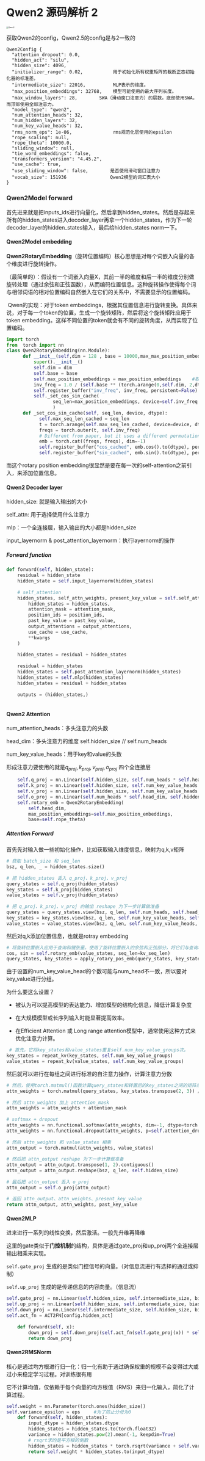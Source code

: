 # Qwen2 源码解析 2

<img src="..\pic\Qwen2结构图.jpg" alt="Qwen2" style="zoom: 33%;" />

获取Qwen2的config，Qwen2.5的config是与2一致的

```
Qwen2Config {
  "attention_dropout": 0.0,
  "hidden_act": "silu",
  "hidden_size": 4096,
  "initializer_range": 0.02,           用于初始化所有权重矩阵的截断正态初始化器的标准差。
  "intermediate_size": 22016,          MLP表示的维度。
  "max_position_embeddings": 32768,    模型可能使用的最大序列长度。
  "max_window_layers": 28,        SWA（滑动窗口注意力）的层数。底部使用SWA，而顶部使用全部注意力。
  "model_type": "qwen2",
  "num_attention_heads": 32,
  "num_hidden_layers": 32,
  "num_key_value_heads": 32,
  "rms_norm_eps": 1e-06,               rms规范化层使用的epsilon
  "rope_scaling": null,
  "rope_theta": 10000.0,
  "sliding_window": null,
  "tie_word_embeddings": false,
  "transformers_version": "4.45.2",
  "use_cache": true,
  "use_sliding_window": false,        是否使用滑动窗口注意力
  "vocab_size": 151936                Qwen2模型的词汇表大小
}
```

### Qwen2Model forward

首先进来就是把inputs_ids进行向量化，然后拿到hidden_states。然后是存起来所有的hidden_states进入decoder_layer再拿一个hidden_states，作为下一轮decoder_layer的hidden_states输入，最后给hidden_states norm一下。

#### Qwen2Model embedding

**Qwen2RotaryEmbedding**（旋转位置编码）核心思想是对每个词嵌入向量的各个维度进行旋转操作。

​	（最简单的）：假设有一个词嵌入向量X，其前一半的维度和后一半的维度分别做旋转处理（通过余弦和正弦函数），从而编码位置信息。这种旋转操作使得每个词与相邻词语的相对位置编码自然嵌入在它们的关系中，不需要显示的位置编码。

​		Qwen的实现：对于token embeddings，根据其位置信息进行旋转变换。具体来说，对于每一个token的位置，生成一个旋转矩阵，然后将这个旋转矩阵应用于token embedding。这样不同位置的token就会有不同的旋转角度，从而实现了位置编码。

```python
import torch
from  torch import nn
class Qwen2RotaryEmbedding(nn.Module):
      def __init__(self,dim = 128 , base = 10000,max_max_position_embeddings = 2048, device = None):
          super().__init__()
          self.dim = dim
          self.base = base
          self.max_position_embeddings = max_position_embeddings    #取自config
          inv_freq = 1.0 / (self.base ** (torch.arange(0,self.dim, 2,dtype = torch.int64).float().to(device))  / self.dim )   
          self.register_buffer("inv_freq", inv_freq, persistent=False)
          self._set_cos_sin_cache(
                 seq_len=max_position_embeddings, device=self.inv_freq.device, dtype=torch.get_default_dtype()
                 )   
      def _set_cos_sin_cache(self, seq_len, device, dtype):
            self.max_seq_len_cached = seq_len
            t = torch.arange(self.max_seq_len_cached, device=device, dtype=torch.int64).type_as(self.inv_freq)
            freqs = torch.outer(t, self.inv_freq)
            # Different from paper, but it uses a different permutation in order to obtain the same calculation
            emb = torch.cat((freqs, freqs), dim=-1)
            self.register_buffer("cos_cached", emb.cos().to(dtype), persistent=False)
            self.register_buffer("sin_cached", emb.sin().to(dtype), persistent=False)   


```

而这个rotary position embedding很显然是要在每一次的self-attention之前引入，来添加位置信息。

#### Qwen2 Decoder layer

hidden_size: 就是输入输出的大小

self_attn: 用于选择使用什么注意力

mlp：一个全连接层，输入输出的大小都是hidden_size

input_layernorm & post_attention_layernorm：执行layernorm的操作

##### Forward function

```python
def forward(self, hidden_state):
    residual = hidden_state
    hidden_state = self.input_layernorm(hidden_states)
    
    # self_attention
    hidden_states, self_attn_weights, present_key_value = self.self_attn(
    	hidden_states = hidden_states,
        attention_mask = attention_mask,
        position_ids = position_ids,
        past_key_value = past_key_value,
        output_attentions = output_attentions,
        use_cache = use_cache,
        **kwargs
    )
    
    hidden_states = residual + hidden_states
    
    residual = hidden_states
    hidden_states = self.post_attention_layernorm(hidden_states)
    hidden_states = self.mlp(hidden_states)
    hidden_states = residual + hidden_states
    
    outputs = (hidden_states,)
    
```

#### Qwen2 Attention

num_attention_heads：多头注意力的头数

head_dim：多头注意力的维度 self.hidden_size // self.num_heads

num_key_value_heads：用于key和value的头数

形成注意力要使用的就是$q_{proj}, k_{proj}, v_{proj}, o_{proj}$ 四个全连接层

```python
 	self.q_proj = nn.Linear(self.hidden_size, self.num_heads * self.head_dim, bias=config.attention_bias)
    self.k_proj = nn.Linear(self.hidden_size, self.num_key_value_heads * self.head_dim, bias=config.attention_bias)
    self.v_proj = nn.Linear(self.hidden_size, self.num_key_value_heads * self.head_dim, bias=config.attention_bias)
    self.o_proj = nn.Linear(self.num_heads * self.head_dim, self.hidden_size, bias=config.attention_bias)
    self.rotary_emb = Qwen2RotaryEmbedding(
        self.head_dim,
        max_position_embeddings=self.max_position_embeddings,
        base=self.rope_theta)
```

##### Attention Forward

首先先对输入做一些初始化操作，比如获取输入维度信息，映射为q,k,v矩阵

```python
# 获取 batch_size 和 seq_len
bsz, q_len, _ = hidden_states.size()
 
# 把 hidden_states 丢入 q_proj、k_proj、v_proj
query_states = self.q_proj(hidden_states)
key_states = self.k_proj(hidden_states)
value_states = self.v_proj(hidden_states)
 
# 把 q_proj、k_proj、v_proj 的输出 reshape 为下一步计算做准备
query_states = query_states.view(bsz, q_len, self.num_heads, self.head_dim).transpose(1, 2)
key_states = key_states.view(bsz, q_len, self.num_key_value_heads, self.head_dim).transpose(1, 2)
value_states = value_states.view(bsz, q_len, self.num_key_value_heads, self.head_dim).transpose(1, 2)
```

然后对q,k添加位置信息，也就是rotray embedding

```python
# 将旋转位置嵌入应用于查询和键张量。使用了旋转位置嵌入的余弦和正弦部分，将它们与查询和键张量相乘，并将结果相加，从而实现旋转位置嵌入的效果
cos, sin = self.rotary_emb(value_states, seq_len=kv_seq_len)
query_states, key_states = apply_rotary_pos_emb(query_states, key_states, cos, sin, position_ids)   # 这里完成位置信息的添加

```

由于设置的num_key_value_head的个数可能与num_head不一致，所以要对key_value进行分组。

为什么要这么设置？

- 被认为可以提高模型的表达能力、增加模型的结构化信息，降低计算复杂度

- 在大规模模型或长序列输入时能显著提高效率。
- 在Efficient Attention 或 Long range attention模型中，通常使用这种方式来优化注意力计算。

```python
 # 首先，它将key_states和value_states重复self.num_key_value_groups次。
key_states = repeat_kv(key_states, self.num_key_value_groups)
value_states = repeat_kv(value_states, self.num_key_value_groups)
```

然后就可以进行在每组之间进行标准的自注意力操作，计算注意力分数

```python
# 然后，使用torch.matmul()函数计算query_states和转置后的key_states之间的矩阵乘法。最后，将结果除以math.sqrt(self.head_dim)进行归一化
attn_weights = torch.matmul(query_states, key_states.transpose(2, 3)) / math.sqrt(self.head_dim)
 
# 然后 attn_weights 加上 attention_mask
attn_weights = attn_weights + attention_mask
 
# softmax + dropout
attn_weights = nn.functional.softmax(attn_weights, dim=-1, dtype=torch.float32).to(query_states.dtype)
attn_weights = nn.functional.dropout(attn_weights, p=self.attention_dropout, training=self.training)
 
# 然后 attn_weights 和 value_states 相乘
attn_output = torch.matmul(attn_weights, value_states)
 
# 然后把 attn_output reshape 为下一步计算做准备
attn_output = attn_output.transpose(1, 2).contiguous()
attn_output = attn_output.reshape(bsz, q_len, self.hidden_size)
 
# 最后把 attn_output 丢入 o_proj
attn_output = self.o_proj(attn_output)
 
# 返回 attn_output、attn_weights、present_key_value
return attn_output, attn_weights, past_key_value
```

#### Qwen2MLP

进来进行一系列的线性变换，然后激活。一般先升维再降维

这里的gate类似于**门控机制**的结构，具体是通过gate_proj和up_proj两个全连接层输出相乘来实现。

`self.gate_proj` 生成的是类似门控信号的向量。（对信息流进行有选择的通过或抑制）

`self.up_proj` 生成的是传递信息的内容向量。（信息流）

```python
self.gate_proj = nn.Linear(self.hidden_size, self.intermediate_size, bias=False)
self.up_proj = nn.Linear(self.hidden_size, self.intermediate_size, bias=False)
self.down_proj = nn.Linear(self.intermediate_size, self.hidden_size, bias=False)
self.act_fn = ACT2FN[config.hidden_act]
    
    def forward(self, x):
        down_proj = self.down_proj(self.act_fn(self.gate_proj(x)) * self.up_proj(x))
        return down_proj
```

#### Qwen2RMSNorm

核心是通过均方根进行归一化：归一化有助于通过确保权重的规模不会变得过大或过小来稳定学习过程。对训练很有用

它不计算均值，仅依赖于每个向量的均方根值（RMS）来归一化输入，简化了计算过程。

```python
self.weight = nn.Parameter(torch.ones(hidden_size))
self.variance_epsilon = eps     #为了防止分母为0
	def forward(self, hidden_states):
        input_dtype = hidden_states.dtype
        hidden_states = hidden_states.to(torch.float32)
        variance = hidden_states.pow(2).mean(-1, keepdim=True)
        # rsqrt求的是平方根的倒数
        hidden_states = hidden_states * torch.rsqrt(variance + self.variance_epsilon)
        return self.weight * hidden_states.to(input_dtype)
```































































